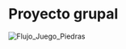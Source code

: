 # Proyecto grupal
![Flujo_Juego_Piedras](https://user-images.githubusercontent.com/91721552/146687287-14313477-2c1f-453b-bcc3-1c1e20f12382.png)